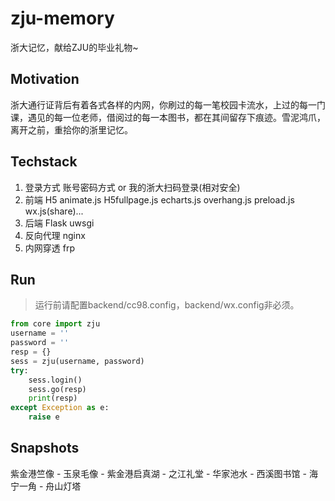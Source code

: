 # zju-memory

浙大记忆，献给ZJU的毕业礼物~

## Motivation

浙大通行证背后有着各式各样的内网，你刷过的每一笔校园卡流水，上过的每一门课，遇见的每一位老师，借阅过的每一本图书，都在其间留存下痕迹。雪泥鸿爪，离开之前，重拾你的浙里记忆。

## Techstack

1. 登录方式 账号密码方式 or 我的浙大扫码登录(相对安全)
2. 前端 H5 animate.js H5fullpage.js echarts.js overhang.js preload.js wx.js(share)...
3. 后端 Flask uwsgi
4. 反向代理 nginx
5. 内网穿透 frp

## Run

> 运行前请配置backend/cc98.config，backend/wx.config非必须。

```python
from core import zju
username = ''
password = ''
resp = {}
sess = zju(username, password)
try:
    sess.login()
    sess.go(resp)
    print(resp)
except Exception as e:
    raise e
```

## Snapshots

紫金港竺像 - 玉泉毛像 - 紫金港启真湖 - 之江礼堂 - 华家池水 - 西溪图书馆 - 海宁一角 - 舟山灯塔
